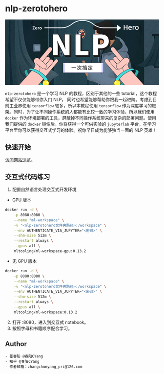 # nlp-zerotohero

<p align="center"><img src="assets/nlp-zerotohero.png" /></p>

`nlp-zerotohero` 是一个学习 NLP 的教程，区别于其他的一些 tutorial，这个教程希望不仅仅能够带你入门 NLP， 同时也希望能够帮助你跟我一起进阶。考虑到目前工业界使用 `tensorflow` 较多，所以本教程使用 `tensorflow` 作为深度学习的框架。同时，为了让不同操作系统的人都能有比较一致的学习体验，所以我们使用 `docker` 作为环境部署的工具，屏蔽掉不同操作系统带来的复杂的部署问题。使用我们提供的 `docker` 镜像后，你将获得一个可供实验的 `jupyterlab` 平台，在学习平台里你可以获得交互式学习的体验。祝你早日成为能够独当一面的 NLP 英雄！


## 快速开始

[访问网站浏览](http://nlp-zerotohero.bslience.cn/intro.html)。

## 交互式代码练习

1. 配置自然语言处理交互式开发环境

-  GPU 版本
```bash
docker run -d \
    -p 8080:8080 \
    --name "ml-workspace" \
    -v "<nlp-zerotohero文件夹路径>:/workspace" \
    --env AUTHENTICATE_VIA_JUPYTER="<密码>" \
    --shm-size 512m \
    --restart always \
    --gpus all \
    mltooling/ml-workspace-gpu:0.13.2
```

-  无 GPU 版本
```bash
docker run -d \
    -p 8080:8080 \
    --name "ml-workspace" \
    -v "<nlp-zerotohero文件夹路径>:/workspace" \
    --env AUTHENTICATE_VIA_JUPYTER="<密码>" \
    --shm-size 512m \
    --restart always \
    --gpus all \
    mltooling/ml-workspace:0.13.2
```

2. 打开 <host>:8080，进入到交互式 notebook。
3. 按照字母和书籍顺序配合学习。


## Author

    - 张春阳 @春阳CYang
    - 知乎 @春阳CYang
    - 作者邮箱：zhangchunyang_pri@126.com

